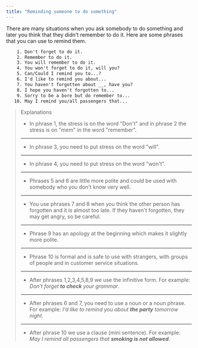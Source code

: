 ```yaml
---
title: "Reminding someone to do something"
---
```


There are many situations when you ask somebody to do something and later you think that they didn't remember to do it. Here are some phrases that you can use to remind them.

```txt
    1. Don't forget to do it.
    2. Remember to do it.
    3. You will remember to do it.
    4. You won't forget to do it, will you?
    5. Can/Could I remind you to...?
    6. I'd like to remind you about...
    7. You haven't forgotten about __, have you?
    8. I hope you haven't forgotten to...
    9. Sorry to be a bore but do remember to...
   10. May I remind you/all passengers that...
```

> Explanations
>
> - In phrase 1, the stress is on the word "Don't" and in phrase 2 the stress is on "mem" in the word "remember".
>
> ---
>
> - In phrase 3, you need to put stress on the word "will".
>
> ---
>
> - In phrase 4, you need to put stress on the word "won't".
>
> ---
>
> - Phrases 5 and 6 are little more polite and could be used with somebody who you don't know very well.
>
> ---
>
> - You use phrases 7 and 8 when you think the other person has forgotten and it is almost too late. If they haven't forgotten, they may get angry, so be careful.
>
> ---
>
> - Phrase 9 has an apology at the beginning which makes it slightly more polite.
>
> ---
>
> - Phrase 10 is formal and is safe to use with strangers, with groups of people and in customer service situations.
>
> ---
>
> - After phrases 1,2,3,4,5,8,9 we use the infinitive form. For example: _Don't forget **to check** your grammar_.
>
> ---
>
> - After phrases 6 and 7, you need to use a noun or a noun phrase. For example: _I'd like to remind you about **the party** tomorrow night_.
>
> ---
>
> - After phrase 10 we use a clause (mini sentence). For example: _May I remind all passengers that **smoking is not allowed**_.
